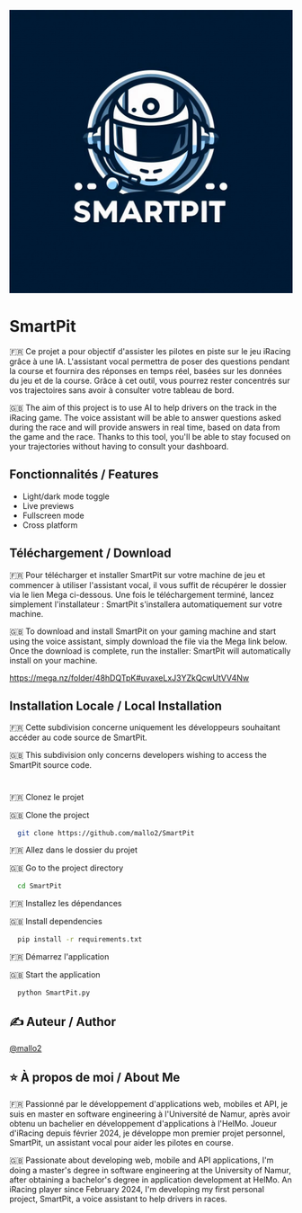 
![Logo](https://github.com/mallo2/SmartPit/blob/master/ressources/images/logo.jpg?raw=true)

# SmartPit

🇫🇷 Ce projet a pour objectif d'assister les pilotes  en piste sur le jeu iRacing grâce à une IA. L'assistant vocal permettra de poser des questions pendant la course et fournira des réponses en temps réel, basées sur les données du jeu et de la course. Grâce à cet outil, vous pourrez rester concentrés sur vos trajectoires sans avoir à consulter votre tableau de bord.
 
🇬🇧  The aim of this project is to use AI to help drivers on the track in the iRacing game. The voice assistant will be able to answer questions asked during the race and will provide answers in real time, based on data from the game and the race. Thanks to this tool, you'll be able to stay focused on your trajectories without having to consult your dashboard.



## Fonctionnalités / Features

- Light/dark mode toggle
- Live previews
- Fullscreen mode
- Cross platform


## Téléchargement / Download

🇫🇷 Pour télécharger et installer SmartPit sur votre machine de jeu et commencer à utiliser l'assistant vocal, il vous suffit de récupérer le dossier via le lien Mega ci-dessous. Une fois le téléchargement terminé, lancez simplement l'installateur : SmartPit s'installera automatiquement sur votre machine.

🇬🇧 To download and install SmartPit on your gaming machine and start using the voice assistant, simply download the file via the Mega link below. Once the download is complete, run the installer: SmartPit will automatically install on your machine.

https://mega.nz/folder/48hDQTpK#uvaxeLxJ3YZkQcwUtVV4Nw
    


## Installation Locale / Local Installation

🇫🇷 Cette subdivision concerne uniquement les développeurs souhaitant accéder au code source de SmartPit.

🇬🇧 This subdivision only concerns developers wishing to access the SmartPit source code. 
#
🇫🇷 Clonez le projet

🇬🇧 Clone the project

```bash
  git clone https://github.com/mallo2/SmartPit
```

🇫🇷 Allez dans le dossier du projet

🇬🇧 Go to the project directory

```bash
  cd SmartPit
```

🇫🇷 Installez les dépendances

🇬🇧 Install dependencies

```bash
  pip install -r requirements.txt
```

🇫🇷 Démarrez l'application

🇬🇧 Start the application

```bash
  python SmartPit.py
```


## ✍️ Auteur / Author

[@mallo2](https://www.github.com/mallo2)


## ⭐️ À propos de moi / About Me

🇫🇷 Passionné par le développement d'applications web, mobiles et API, je suis en master en software engineering à l'Université de Namur, après avoir obtenu un bachelier en développement d'applications à l'HelMo. Joueur d'iRacing depuis février 2024, je développe mon premier projet personnel, SmartPit, un assistant vocal pour aider les pilotes en course.

🇬🇧 Passionate about developing web, mobile and API applications, I'm doing a master's degree in software engineering at the University of Namur, after obtaining a bachelor's degree in application development at HelMo. An iRacing player since February 2024, I'm developing my first personal project, SmartPit, a voice assistant to help drivers in races.

